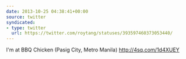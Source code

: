 ```yaml
---
date: 2013-10-25 04:38:41+00:00
source: twitter
syndicated:
- type: twitter
  url: https://twitter.com/roytang/statuses/393597460373053440/
---
```


I'm at BBQ Chicken (Pasig City, Metro Manila) http://4sq.com/1d4XUEY